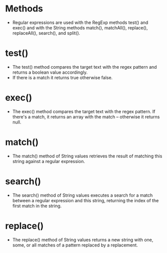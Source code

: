 # Methods
- Regular expressions are used with the RegExp methods test() and exec() and with the String methods match(), matchAll(), replace(), replaceAll(), search(), and split().


# test()
- The test() method compares the target text with the regex pattern and returns a boolean value accordingly.
- If there is a match it returns true otherwise false.

# exec()
- The exec() method compares the target text with the regex pattern. If there's a match, it returns an array with the match – otherwise it returns null.

# match()
- The match() method of String values retrieves the result of matching this string against a regular expression.

# search()
- The search() method of String values executes a search for a match between a regular expression and this string, returning the index of the first match in the string.

# replace()
- The replace() method of String values returns a new string with one, some, or all matches of a pattern replaced by a replacement.